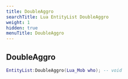 ```yaml
---
title: DoubleAggro
searchTitle: Lua EntityList DoubleAggro
weight: 1
hidden: true
menuTitle: DoubleAggro
---
```

## DoubleAggro
```lua
EntityList:DoubleAggro(Lua_Mob who); -- void
```